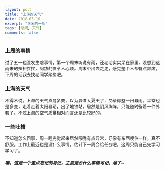 ```yaml
---
layout: post
title: "上海的天气"
date: 2018-05-10
excerpt: "悠闲的一周"
tags: [悠闲, 天气]
comments: false
---
```


### 上周的事情

过了五一也没发生啥事情，第一个周末听说有雨，还老老实实呆在家里，没想到这雨来的扭扭捏捏，闷热的直令人心烦。周末不出去走走，感觉整个人都有点颓废，下周的话我去找老同学聚聚吧。


### 上海的天气
不得不说，上海的天气真是多变，以为要进入夏天了，又给你整一出暴雨。平常也是多变，走着走着太阳暴晒，出了地铁站，居然是阴风阵阵，只能随时备着一件外套了。不过上海的空气质量相对而言还是比较好的。

### 一些吐槽
不知道怎么回事，周一睡完觉起来居然喉咙有点异常，好像有东西哽住一样，真不舒服。工作上最近也是没什么事情，估计下一周会给任务吧，这周只能自己先学习学习了。

##### 嘛，这是一个差点忘记的周记，主要是没什么事情可记，溜了~